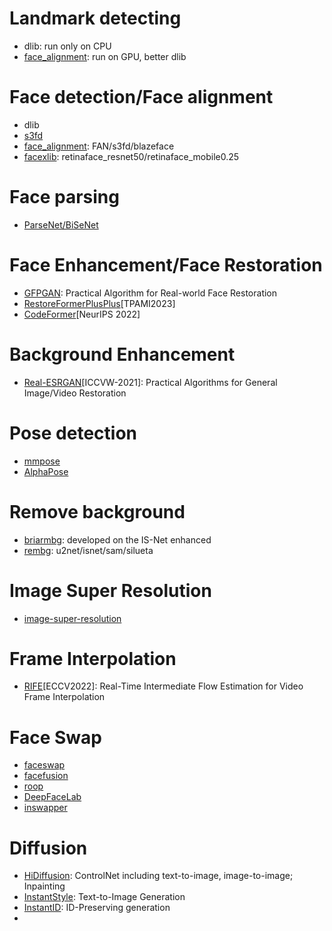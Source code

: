 # Landmark detecting
- dlib: run only on CPU
- [face_alignment](https://github.com/1adrianb/face-alignment): run on GPU, better dlib
# Face detection/Face alignment
- dlib
- [s3fd](https://github.com/yxlijun/S3FD.pytorch)
- [face_alignment](https://github.com/1adrianb/face-alignment): FAN/s3fd/blazeface
- [facexlib](https://github.com/xinntao/facexlib): retinaface_resnet50/retinaface_mobile0.25
# Face parsing
- [ParseNet/BiSeNet](https://github.com/zllrunning/face-parsing.PyTorch)
# Face Enhancement/Face Restoration
- [GFPGAN](https://github.com/TencentARC/GFPGAN): Practical Algorithm for Real-world Face Restoration
- [RestoreFormerPlusPlus](https://github.com/wzhouxiff/RestoreFormerPlusPlus)[TPAMI2023] 
- [CodeFormer](https://github.com/sczhou/CodeFormer)[NeurIPS 2022]
# Background Enhancement
- [Real-ESRGAN](https://github.com/xinntao/Real-ESRGAN)[ICCVW-2021]: Practical Algorithms for General Image/Video Restoration
# Pose detection
- [mmpose](https://github.com/open-mmlab/mmpose)
- [AlphaPose](https://github.com/MVIG-SJTU/AlphaPose)
# Remove background
- [briarmbg](https://huggingface.co/briaai/RMBG-1.4/tree/main): developed on the IS-Net enhanced
- [rembg](https://github.com/danielgatis/rembg): u2net/isnet/sam/silueta
# Image Super Resolution
- [image-super-resolution](https://github.com/idealo/image-super-resolution)
# Frame Interpolation
- [RIFE](https://github.com/hzwer/ECCV2022-RIFE)[ECCV2022]: Real-Time Intermediate Flow Estimation for Video Frame Interpolation
# Face Swap
- [faceswap](https://github.com/deepfakes/faceswap)
- [facefusion](https://github.com/facefusion/facefusion)
- [roop](https://github.com/s0md3v/roop)
- [DeepFaceLab](https://github.com/iperov/DeepFaceLab)
- [inswapper](https://github.com/haofanwang/inswapper)
# Diffusion 
- [HiDiffusion](https://github.com/megvii-research/HiDiffusion): ControlNet including text-to-image, image-to-image; Inpainting
- [InstantStyle](https://github.com/InstantStyle/InstantStyle): Text-to-Image Generation
- [InstantID](https://github.com/InstantID/InstantID): ID-Preserving generation
- 
